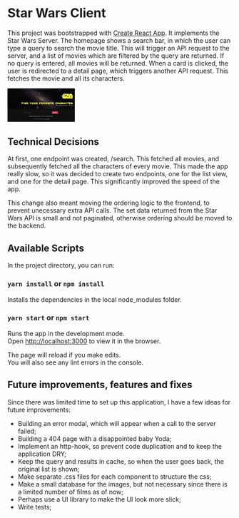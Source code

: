 # Star Wars Client

This project was bootstrapped with [Create React App](https://github.com/facebook/create-react-app). It implements the Star Wars Server. The homepage shows a search bar, in which the user can type a query to search the movie title. This will trigger an API request to the server, and a list of movies which are filtered by the query are returned. If no query is entered, all movies will be returned. When a card is clicked, the user is redirected to a detail page, which triggers another API request. This fetches the movie and all its characters. 

<img src="./src/assets/sw.png"
     alt="Star Wars Client"
     style="width: 30%" />

## Technical Decisions

At first, one endpoint was created, /search. This fetched all movies, and subsequently fetched all the characters of every movie. This made the app really slow, so it was decided to create two endpoints, one for the list view, and one for the detail page. This significantly improved the speed of the app. 

This change also meant moving the ordering logic to the frontend, to prevent unecessary extra API calls. The set data returned from the Star Wars API is small and not paginated, otherwise ordering should be moved to the backend. 

## Available Scripts

In the project directory, you can run:

### `yarn install` or `npm install` 

Installs the dependencies in the local node_modules folder.

### `yarn start` or `npm start`

Runs the app in the development mode.<br />
Open [http://localhost:3000](http://localhost:3000) to view it in the browser.

The page will reload if you make edits.<br />
You will also see any lint errors in the console.

## Future improvements, features and fixes

Since there was limited time to set up this application, I have a few ideas for future improvements:

- Building an error modal, which will appear when a call to the server failed;
- Building a 404 page with a disappointed baby Yoda;
- Implement an http-hook, so prevent code duplication and to keep the application DRY;
- Keep the query and results in cache, so when the user goes back, the original list is shown;
- Make separate .css files for each component to structure the css;
- Make a small database for the images, but not necessary since there is a limited number of films as of now;
- Perhaps use a UI library to make the UI look more slick;
- Write tests;
